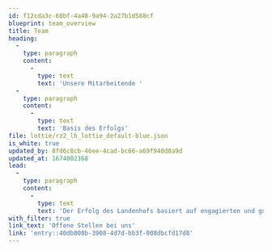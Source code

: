 ```yaml
---
id: f12cda3c-60bf-4a48-9a94-2a27b1d588cf
blueprint: team_overview
title: Team
heading:
  -
    type: paragraph
    content:
      -
        type: text
        text: 'Unsere Mitarbeitende '
  -
    type: paragraph
    content:
      -
        type: text
        text: 'Basis des Erfolgs'
file: lottie/rz2_lh_lottie_default-blue.json
is_white: true
updated_by: 8fd6c8cb-46ee-4cad-bc66-a69f940d8a9d
updated_at: 1674002368
lead:
  -
    type: paragraph
    content:
      -
        type: text
        text: 'Der Erfolg des Landenhofs basiert auf engagierten und gut ausgebildeten Mitarbeiterinnen und Mitarbeitern.'
with_filter: true
link_text: 'Offene Stellen bei uns'
link: 'entry::40db808b-3908-4d7d-bb3f-008dbcfd17d8'
---
```

